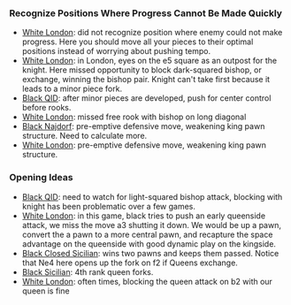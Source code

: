 ### Recognize Positions Where Progress Cannot Be Made Quickly
- [White London](https://lichess.org/cyeP8QBB/white#32): did not recognize position where enemy could not make progress. Here you should move all your pieces to their optimal positions instead of worrying about pushing tempo.
- [White London](https://lichess.org/rKQDvg7l/white#16): in London, eyes on the e5 square as an outpost for the knight. Here missed opportunity to block dark-squared bishop, or exchange, winning the bishop pair. Knight can't take first because it leads to a minor piece fork.
- [Black QID](https://lichess.org/3mKjE6FJ/black#23): after minor pieces are developed, push for center control before rooks.
- [White London](https://lichess.org/eZGhhtgA/white#12): missed free rook with bishop on long diagonal
- [Black Najdorf](https://lichess.org/kZofv8hB/black#35): pre-emptive defensive move, weakening king pawn structure. Need to calculate more.
- [White London](https://lichess.org/1oMjdrdd/white#32): pre-emptive defensive move, weakening king pawn structure. 

### Opening Ideas
- [Black QID](https://lichess.org/0DqPASJa/black#15): need to watch for light-squared bishop attack, blocking with knight has been problematic over a few games.
- [White London](https://lichess.org/0qIMkeTT/white#18): in this game, black tries to push an early queenside attack, we miss the move a3 shutting it down. We would be up a pawn, convert the a pawn to a more central pawn, and recapture the space advantage on the queenside with good dynamic play on the kingside.
- [Black Closed Sicilian](https://lichess.org/7xso3TZU/black#11): wins two pawns and keeps them passed. Notice that Ne4 here opens up the fork on f2 if Queens exchange.
- [Black Sicilian](https://lichess.org/edD1VVlL/black#9): 4th rank queen forks.
- [White London](https://lichess.org/xXfmHl63/white#10): often times, blocking the queen attack on b2 with our queen is fine
